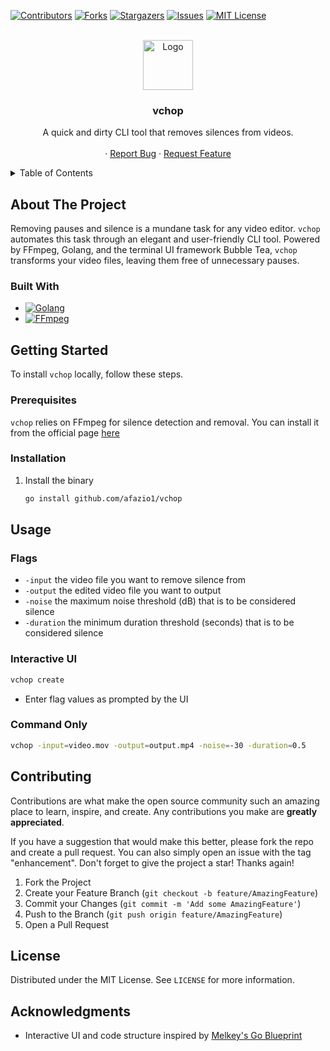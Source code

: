 <!-- PROJECT SHIELDS -->
<!--
*** I'm using markdown "reference style" links for readability.
*** Reference links are enclosed in brackets [ ] instead of parentheses ( ).
*** See the bottom of this document for the declaration of the reference variables
*** for contributors-url, forks-url, etc. This is an optional, concise syntax you may use.
*** https://www.markdownguide.org/basic-syntax/#reference-style-links
-->
[![Contributors][contributors-shield]][contributors-url]
[![Forks][forks-shield]][forks-url]
[![Stargazers][stars-shield]][stars-url]
[![Issues][issues-shield]][issues-url]
[![MIT License][license-shield]][license-url]

<!-- PROJECT LOGO -->
<br />
<div align="center">
  <a href="https://github.com/github_username/repo_name">
    <img src="images/logo.png" alt="Logo" width="80" height="80">
  </a>

<h3 align="center">vchop</h3>

  <p align="center">
    A quick and dirty CLI tool that removes silences from videos.
    <br />
    <br />
    ·
    <a href="https://github.com/afazio1/vchop/issues">Report Bug</a>
    ·
    <a href="https://github.com/afazio1/vchop/issues">Request Feature</a>
  </p>
</div>



<!-- TABLE OF CONTENTS -->
<details>
  <summary>Table of Contents</summary>
  <ol>
    <li>
      <a href="#about-the-project">About The Project</a>
      <ul>
        <li><a href="#built-with">Built With</a></li>
      </ul>
    </li>
    <li>
      <a href="#getting-started">Getting Started</a>
      <ul>
        <li><a href="#prerequisites">Prerequisites</a></li>
        <li><a href="#installation">Installation</a></li>
      </ul>
    </li>
    <li><a href="#usage">Usage</a></li>
    <li><a href="#contributing">Contributing</a></li>
    <li><a href="#license">License</a></li>
    <li><a href="#acknowledgments">Acknowledgments</a></li>
  </ol>
</details>

<!-- ABOUT THE PROJECT -->
## About The Project

Removing pauses and silence is a mundane task for any video editor. `vchop` automates this task through an elegant and user-friendly CLI tool. Powered by FFmpeg, Golang, and the terminal UI framework Bubble Tea, `vchop` transforms your video files, leaving them free of unnecessary pauses.

### Built With

* [![Golang][Golang]][Golang-url]
* [![FFmpeg][FFmpeg]][FFmpeg-url]

<!-- GETTING STARTED -->
## Getting Started

To install `vchop` locally, follow these steps.

### Prerequisites

`vchop` relies on FFmpeg for silence detection and removal. You can install it from the official page [here](https://www.ffmpeg.org/download.html)
### Installation

1. Install the binary
   ```sh
   go install github.com/afazio1/vchop
   ```

<!-- USAGE EXAMPLES -->
## Usage
### Flags
- `-input` the video file you want to remove silence from
- `-output` the edited video file you want to output
- `-noise` the maximum noise threshold (dB) that is to be considered silence
- `-duration` the minimum duration threshold (seconds) that is to be considered silence
### Interactive UI
```sh
vchop create
```
- Enter flag values as prompted by the UI
### Command Only
```sh
vchop -input=video.mov -output=output.mp4 -noise=-30 -duration=0.5
```

<!-- CONTRIBUTING -->
## Contributing

Contributions are what make the open source community such an amazing place to learn, inspire, and create. Any contributions you make are **greatly appreciated**.

If you have a suggestion that would make this better, please fork the repo and create a pull request. You can also simply open an issue with the tag "enhancement".
Don't forget to give the project a star! Thanks again!

1. Fork the Project
2. Create your Feature Branch (`git checkout -b feature/AmazingFeature`)
3. Commit your Changes (`git commit -m 'Add some AmazingFeature'`)
4. Push to the Branch (`git push origin feature/AmazingFeature`)
5. Open a Pull Request

<!-- LICENSE -->
## License

Distributed under the MIT License. See `LICENSE` for more information.

<!-- ACKNOWLEDGMENTS -->
## Acknowledgments

* Interactive UI and code structure inspired by [Melkey's Go Blueprint](https://github.com/Melkeydev/go-blueprint)
<!-- MARKDOWN LINKS & IMAGES -->
<!-- https://www.markdownguide.org/basic-syntax/#reference-style-links -->
[contributors-shield]: https://img.shields.io/github/contributors/afazio1/vchop.svg?style=for-the-badge
[contributors-url]: https://github.com/afazio1/vchop/graphs/contributors
[forks-shield]: https://img.shields.io/github/forks/afazio1/vchop.svg?style=for-the-badge
[forks-url]: https://github.com/afazio1/vchop/network/members
[stars-shield]: https://img.shields.io/github/stars/afazio1/vchop.svg?style=for-the-badge
[stars-url]: https://github.com/afazio1/vchop/stargazers
[issues-shield]: https://img.shields.io/github/issues/afazio1/vchop.svg?style=for-the-badge
[issues-url]: https://github.com/afazio1/vchop/issues
[license-shield]: https://img.shields.io/github/license/afazio1/vchop.svg?style=for-the-badge
[license-url]: https://github.com/afazio1/vchop/blob/master/LICENSE
[product-screenshot]: images/screenshot.png
[Golang]: https://img.shields.io/badge/Golang-29BEB0?style=for-the-badge&logo=go&logoColor=white
[Golang-url]: https://go.dev
[FFmpeg]: https://img.shields.io/badge/FFmpeg-gray?style=for-the-badge&logo=ffmpeg&logoColor=green
[FFmpeg-url]: https://ffmpeg.org
